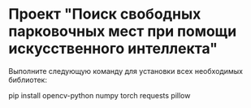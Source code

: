 # Проект "Поиск свободных парковочных мест при помощи искусственного интеллекта"

Выполните следующую команду для установки всех необходимых библиотек:

pip install opencv-python numpy torch requests pillow

